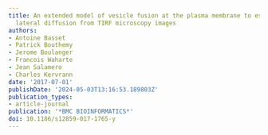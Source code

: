 ```yaml
---
title: An extended model of vesicle fusion at the plasma membrane to estimate protein
  lateral diffusion from TIRF microscopy images
authors:
- Antoine Basset
- Patrick Bouthemy
- Jerome Boulanger
- Francois Waharte
- Jean Salamero
- Charles Kervrann
date: '2017-07-01'
publishDate: '2024-05-03T13:16:53.189803Z'
publication_types:
- article-journal
publication: '*BMC BIOINFORMATICS*'
doi: 10.1186/s12859-017-1765-y
---
```

